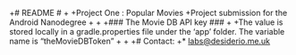 +# README #
+
+Project One : Popular Movies
+Project submission for the Android Nanodegree
+
+
+### The Movie DB API key ###
+
+The value is stored locally in a gradle.properties file under the ‘app’ folder. The variable name is “theMovieDBToken”
+
+
+# Contact:
+* labs@desiderio.me.uk